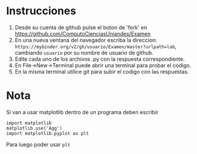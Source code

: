 # Instrucciones

1. Desde su cuenta de github pulse el boton de 'fork' en https://github.com/ComputoCienciasUniandes/Examen
2. En una nueva ventana del navegador escriba la direccion: `https://mybinder.org/v2/gh/usuario/Examen/master?urlpath=lab`, cambiando `usuario` por su nombre de usuario de github.
3. Edite cada uno de los archivos .py con la respuesta correspondiente.
4. En File->New->Terminal puede abrir una terminal para probar el codigo.
5. En la misma terminal utilice git para subir el codigo con las respuestas.

# Nota
Si van a usar matplotlib dentro de un programa deben escribir

```
import matplotlib
matplotlib.use('Agg')
import matplotlib.pyplot as plt
```

Para luego poder usar `plt`
